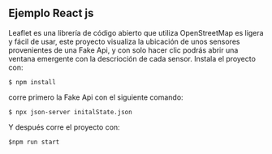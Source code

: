 ## Ejemplo React js

Leaflet es una librería de código abierto que utiliza OpenStreetMap es ligera y fácil de usar, este proyecto visualiza la ubicación de unos sensores provenientes de una Fake Api, y con solo hacer clic podrás abrir una ventana emergente con la descrioción de cada sensor. 
Instala el proyecto con:
 
`$ npm install`

corre primero la Fake Api con el siguiente comando:

`$ npx json-server initalState.json`

Y después corre el proyecto con:

`$npm run start`
